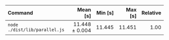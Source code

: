 | Command | Mean [s] | Min [s] | Max [s] | Relative |
|:---|---:|---:|---:|---:|
| `node ./dist/lib/parallel.js` | 11.448 ± 0.004 | 11.445 | 11.451 | 1.00 |

